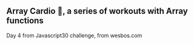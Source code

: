 ## Array Cardio 💪, a series of workouts with Array functions

Day 4 from Javascript30 challenge, from wesbos.com
